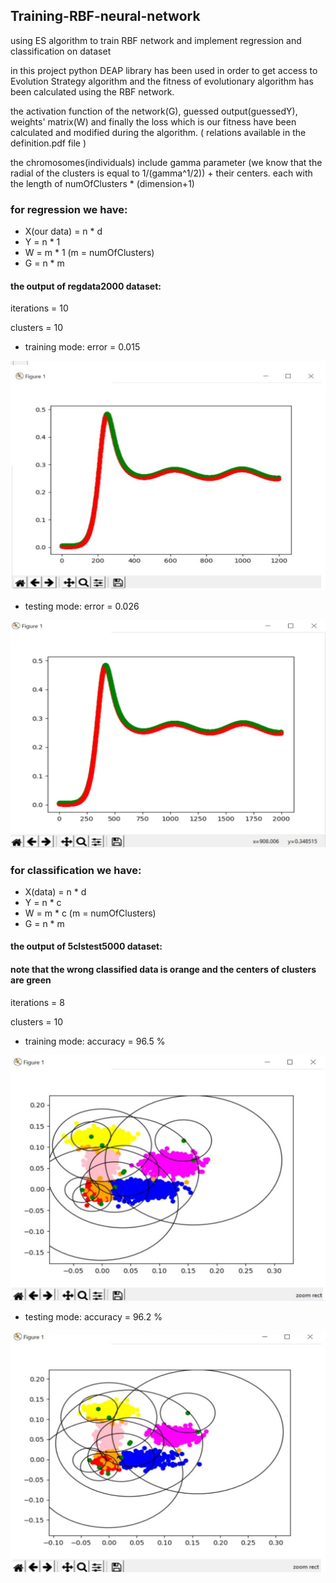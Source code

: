 ## Training-RBF-neural-network
using ES algorithm to train RBF network and implement regression and classification on dataset


in this project python DEAP library has been used in order to get access to Evolution Strategy algorithm
and the fitness of evolutionary algorithm has been calculated using the RBF network.

the activation function of the network(G), guessed output(guessedY), weights' matrix(W) and finally the loss which is
our fitness have been calculated and modified during the algorithm. ( relations available in the definition.pdf file )

the chromosomes(individuals) include gamma parameter (we know that the radial of the clusters is equal to 1/(gamma^1/2)) + their centers. each with the length of numOfClusters * (dimension+1) 

### for regression we have:
* X(our data) = n * d 
* Y = n * 1
* W = m * 1 (m = numOfClusters)
* G = n * m

#### the output of regdata2000 dataset:
iterations = 10

clusters = 10

* training mode:
error = 0.015
<img src = "images/reg.jpg" width = "550">

* testing mode:
error = 0.026
<img src = "images/regt.jpg" width = "550">

### for classification we have:
* X(data) = n * d
* Y = n * c
* W = m * c (m = numOfClusters)
* G = n * m

#### the output of 5clstest5000 dataset:
#### note that the wrong classified data is orange and the centers of clusters are green
iterations = 8

clusters = 10

* training mode:
accuracy = 96.5 %
<img src = "images/5clstest.jpg" width = "550">

* testing mode:
accuracy = 96.2 %
<img src = "images/5clstrain.jpg" width = "550">

